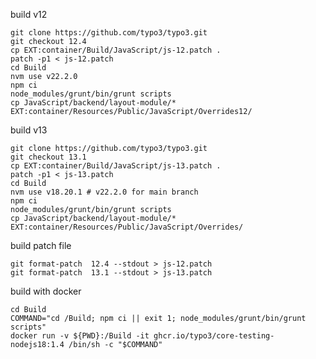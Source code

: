 
build v12

    git clone https://github.com/typo3/typo3.git
    git checkout 12.4
    cp EXT:container/Build/JavaScript/js-12.patch .
    patch -p1 < js-12.patch
    cd Build
    nvm use v22.2.0
    npm ci
    node_modules/grunt/bin/grunt scripts
    cp JavaScript/backend/layout-module/* EXT:container/Resources/Public/JavaScript/Overrides12/

build v13

    git clone https://github.com/typo3/typo3.git
    git checkout 13.1
    cp EXT:container/Build/JavaScript/js-13.patch .
    patch -p1 < js-13.patch
    cd Build
    nvm use v18.20.1 # v22.2.0 for main branch
    npm ci
    node_modules/grunt/bin/grunt scripts
    cp JavaScript/backend/layout-module/* EXT:container/Resources/Public/JavaScript/Overrides/



build patch file

    git format-patch  12.4 --stdout > js-12.patch
    git format-patch  13.1 --stdout > js-13.patch

build with docker

    cd Build
    COMMAND="cd /Build; npm ci || exit 1; node_modules/grunt/bin/grunt scripts"
    docker run -v ${PWD}:/Build -it ghcr.io/typo3/core-testing-nodejs18:1.4 /bin/sh -c "$COMMAND"
